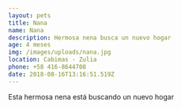 ```yaml
---
layout: pets
title: Nana
name: Nana
description: Hermosa nena busca un nuevo hogar
age: 4 meses
img: /images/uploads/nana.jpg
location: Cabimas - Zulia
phone: +58 416-8644708
date: 2018-08-16T13:16:51.519Z
---
```

Esta hermosa nena está buscando un nuevo hogar
